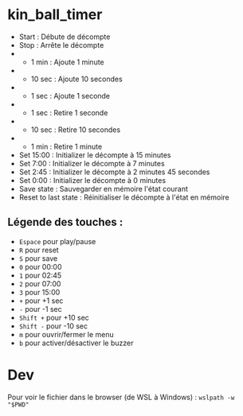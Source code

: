 # kin_ball_timer

* Start : Débute de décompte
* Stop : Arrête le décompte
* + 1 min : Ajoute 1 minute
* + 10 sec : Ajoute 10 secondes
* + 1 sec : Ajoute 1 seconde
* - 1 sec : Retire 1 seconde
* - 10 sec : Retire 10 secondes
* - 1 min : Retire 1 minute
* Set 15:00 : Initializer le décompte à 15 minutes
* Set 7:00 : Initializer le décompte à 7 minutes
* Set 2:45 : Initializer le décompte à 2 minutes 45 secondes
* Set 0:00 : Initializer le décompte à 0 minutes
* Save state : Sauvegarder en mémoire l'état courant
* Reset to last state : Réinitialiser le décompte à l'état en mémoire

## Légende des touches :
* `Espace` pour play/pause
* `R` pour reset
* `S` pour save
* `0` pour 00:00
* `1` pour 02:45
* `2` pour 07:00
* `3` pour 15:00
* `+` pour +1 sec
* `-` pour -1 sec
* `Shift +` pour +10 sec
* `Shift -` pour -10 sec
* `m` pour ouvrir/fermer le menu
* `b` pour activer/désactiver le buzzer

# Dev
Pour voir le fichier dans le browser (de WSL à Windows) : `wslpath -w "$PWD"`